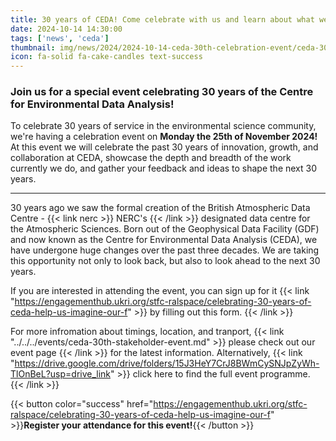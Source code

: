 ```yaml
---
title: 30 years of CEDA! Come celebrate with us and learn about what we do!
date: 2024-10-14 14:30:00
tags: ['news', 'ceda']
thumbnail: img/news/2024/2024-10-14-ceda-30th-celebration-event/ceda-30th-event.png
icon: fa-solid fa-cake-candles text-success
---
```


### Join us for a special event celebrating 30 years of the Centre for Environmental Data Analysis!

To celebrate 30 years of service in the environmental science community, we're having a celebration event on **Monday the 25th of November 2024!** At this event we will celebrate the past 30 years of innovation, growth, and collaboration at CEDA, showcase the depth and breadth of the work currently we do, and gather your feedback and ideas to shape the next 30 years.

----------------

30 years ago we saw the formal creation of the British Atmospheric Data Centre - {{< link nerc >}} NERC's {{< /link >}} designated data centre for the Atmospheric Sciences. Born out of the Geophysical Data Facility (GDF) and now known as the Centre for Environmental Data Analysis (CEDA), we have undergone huge changes over the past three decades. We are taking this opportunity not only to look back, but also to look ahead to the next 30 years.

If you are interested in attending the event, you can sign up for it {{< link "https://engagementhub.ukri.org/stfc-ralspace/celebrating-30-years-of-ceda-help-us-imagine-our-f" >}} by filling out this form. {{< /link >}}


For more infromation about timings, location, and tranport,  {{< link "../../../events/ceda-30th-stakeholder-event.md" >}} please check out our event page {{< /link >}} for the latest information. Alternatively, {{< link "https://drive.google.com/drive/folders/15J3HeY7CrJ8BWmCySNJpZyWh-TlOnBeL?usp=drive_link" >}} click here to find the full event programme. {{< /link >}}

{{< button color="success" href="https://engagementhub.ukri.org/stfc-ralspace/celebrating-30-years-of-ceda-help-us-imagine-our-f" >}}**Register your attendance for this event!**{{< /button >}}
